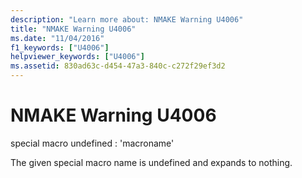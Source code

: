```yaml
---
description: "Learn more about: NMAKE Warning U4006"
title: "NMAKE Warning U4006"
ms.date: "11/04/2016"
f1_keywords: ["U4006"]
helpviewer_keywords: ["U4006"]
ms.assetid: 830ad63c-d454-47a3-840c-c272f29ef3d2
---
```

# NMAKE Warning U4006

special macro undefined : 'macroname'

The given special macro name is undefined and expands to nothing.
